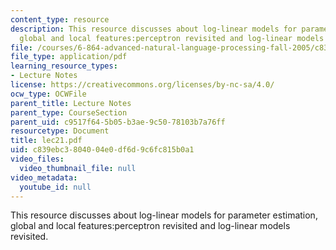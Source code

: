 ```yaml
---
content_type: resource
description: This resource discusses about log-linear models for parameter estimation,
  global and local features:perceptron revisited and log-linear models revisited.
file: /courses/6-864-advanced-natural-language-processing-fall-2005/c839ebc3804004e0df6d9c6fc815b0a1_lec21.pdf
file_type: application/pdf
learning_resource_types:
- Lecture Notes
license: https://creativecommons.org/licenses/by-nc-sa/4.0/
ocw_type: OCWFile
parent_title: Lecture Notes
parent_type: CourseSection
parent_uid: c9517f64-5b05-b3ae-9c50-78103b7a76ff
resourcetype: Document
title: lec21.pdf
uid: c839ebc3-8040-04e0-df6d-9c6fc815b0a1
video_files:
  video_thumbnail_file: null
video_metadata:
  youtube_id: null
---
```

This resource discusses about log-linear models for parameter estimation, global and local features:perceptron revisited and log-linear models revisited.